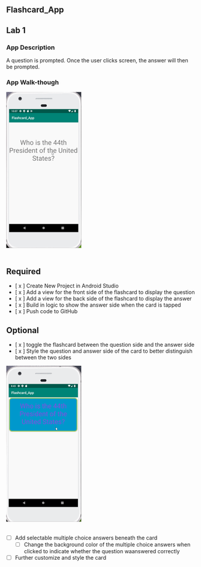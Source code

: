 ## Flashcard_App

## Lab 1

### App Description
A question is prompted. Once the user clicks screen, the answer will then be prompted.

### App Walk-though

<img src="Images/lab1.gif" width=200><br><br>


## Required
- [ x ] Create New Project in Android Studio
- [ x ] Add a view for the front side of the flashcard to display the question
- [ x ] Add a view for the back side of the flashcard to display the answer
- [ x ] Build in logic to show the answer side when the card is tapped
- [ x ] Push code to GitHub
## Optional
- [ x ] toggle the flashcard between the question side and the answer side
- [ x ] Style the question and answer side of the card to better distinguish between the two sides

<img src="Images/lab1_optional1.gif" width=200><br><br>

- [ ] Add selectable multiple choice answers beneath the card
   - [ ] Change the background color of the multiple choice answers when clicked to indicate whether the question waanswered correctly
- [ ] Further customize and style the card
